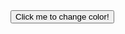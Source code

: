 <body class="background">
    <div class="center">
      <button id="button" onclick="randomColor()" class="button">Click me to change color!</button>
    </div>
  </body>
